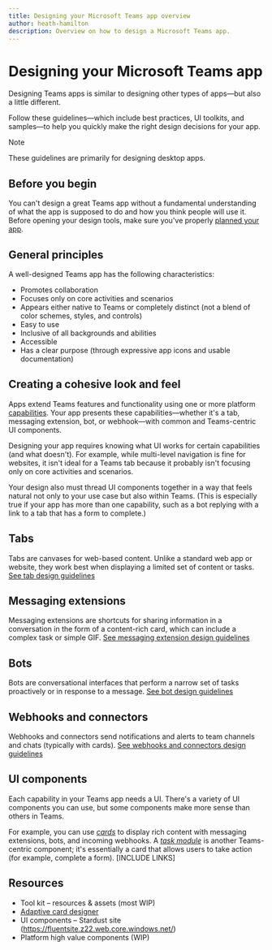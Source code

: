 ```yaml
---
title: Designing your Microsoft Teams app overview
author: heath-hamilton
description: Overview on how to design a Microsoft Teams app.
---
```

# Designing your Microsoft Teams app

Designing Teams apps is similar to designing other types of apps—but also a little different.

Follow these guidelines—which include best practices, UI toolkits, and samples—to help you quickly make the right design decisions for your app.

> [!NOTE]
> These guidelines are primarily for designing desktop apps.

## Before you begin

You can't design a great Teams app without a fundamental understanding of what the app is supposed to do and how you think people will use it. Before opening your design tools, make sure you've properly [planned your app]().

## General principles

A well-designed Teams app has the following characteristics:

* Promotes collaboration
* Focuses only on core activities and scenarios
* Appears either native to Teams or completely distinct (not a blend of color schemes, styles, and controls)
* Easy to use
* Inclusive of all backgrounds and abilities
* Accessible
* Has a clear purpose (through expressive app icons and usable documentation)

## Creating a cohesive look and feel

Apps extend Teams features and functionality using one or more platform [capabilities](../concepts/capabilities-overview.md). Your app presents these capabilities—whether it's a tab, messaging extension, bot, or webhook—with common and Teams-centric UI components.

Designing your app requires knowing what UI works for certain capabilities (and what doesn't). For example, while multi-level navigation is fine for websites, it isn't ideal for a Teams tab because it probably isn't focusing only on core activities and scenarios.

Your design also must thread UI components together in a way that feels natural not only to your use case but also within Teams. (This is especially true if your app has more than one capability, such as a bot replying with a link to a tab that has a form to complete.)

## Tabs

Tabs are canvases for web-based content. Unlike a standard web app or website, they work best when displaying a limited set of content or tasks. [See tab design guidelines](../designing-your-app/designing-tabs.md)

## Messaging extensions

Messaging extensions are shortcuts for sharing information in a conversation in the form of a content-rich card, which can include a complex task or simple GIF. [See messaging extension design guidelines](../designing-your-app/designing-messaging-extensions.md)

## Bots

Bots are conversational interfaces that perform a narrow set of tasks proactively or in response to a message. [See bot design guidelines](../designing-your-app/designing-bots.md)

## Webhooks and connectors

Webhooks and connectors send notifications and alerts to team channels and chats (typically with cards). [See webhooks and connectors design guidelines](../designing-your-app/designing-connectors.md)

## UI components

Each capability in your Teams app needs a UI. There's a variety of UI components you can use, but some components make more sense than others in Teams.

For example, you can use [*cards*](../designing-your-app/designing-cards.md) to display rich content with messaging extensions, bots, and incoming webhooks. A [*task module*](../designing-your-app/designing-task-modules.md) is another Teams-centric component; it's essentially a card that allows users to take action (for example, complete a form). [INCLUDE LINKS]

## Resources

* Tool kit – resources & assets (most WIP)
* [Adaptive card designer](https://adaptivecards.io/designer)
* UI components – Stardust site (https://fluentsite.z22.web.core.windows.net/)
* Platform high value components (WIP)
